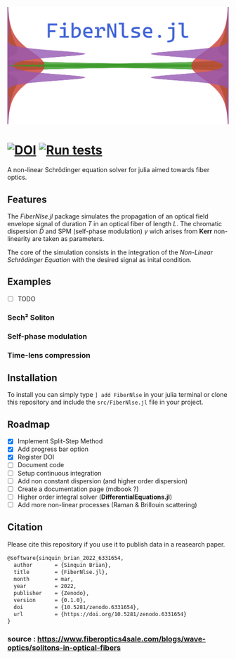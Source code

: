 
<p align="center">
<img src="logo.png" />
</p>

# [![DOI](https://zenodo.org/badge/DOI/10.5281/zenodo.6331654.svg)](https://doi.org/10.5281/zenodo.6331654) [![Run tests](https://github.com/curio-sitas/FiberNlse.jl/actions/workflows/build_pkg_tests.yml/badge.svg?event=push)](https://github.com/curio-sitas/FiberNlse.jl/actions/workflows/build_pkg_tests.yml)
 A non-linear Schrödinger equation solver for julia aimed towards fiber optics.

## Features

The *FiberNlse.jl* package simulates the propagation of an optical field envelope signal of duration *T* in an optical fiber of length *L*. The chromatic dispersion *D* and SPM (self-phase modulation) *γ* wich arises from **Kerr** non-linearity are taken as parameters.

The core of the simulation consists in the integration of the *Non-Linear Schrödinger Equation* with the desired signal as inital condition.

## Examples
- [ ] TODO
### Sech² Soliton
### Self-phase modulation
### Time-lens compression

## Installation
To install you can simply type `] add FiberNlse` in your julia terminal or clone this repository and include the `src/FiberNlse.jl` file in your project.

## Roadmap

- [x] Implement Split-Step Method
- [x] Add progress bar option
- [x] Register DOI
- [ ] Document code
- [ ] Setup continuous integration
- [ ] Add non constant dispersion (and higher order dispersion)
- [ ] Create a documentation page (mdbook ?)
- [ ] Higher order integral solver (**DifferentialEquations.jl**)
- [ ] Add more non-linear processes (Raman & Brillouin scattering)

## Citation
Please cite this repository if you use it to publish data in a reasearch paper.


```
@software{sinquin_brian_2022_6331654,
  author       = {Sinquin Brian},
  title        = {FiberNlse.jl},
  month        = mar,
  year         = 2022,
  publisher    = {Zenodo},
  version      = {0.1.0},
  doi          = {10.5281/zenodo.6331654},
  url          = {https://doi.org/10.5281/zenodo.6331654}
}
```

### source : https://www.fiberoptics4sale.com/blogs/wave-optics/solitons-in-optical-fibers